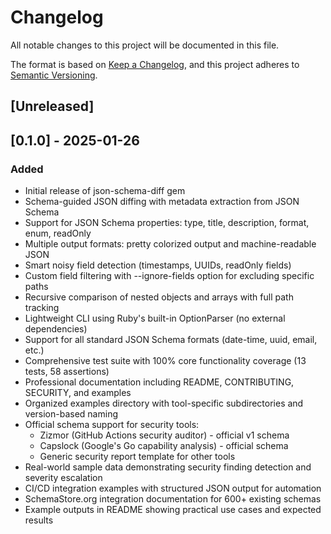 # Changelog

All notable changes to this project will be documented in this file.

The format is based on [Keep a Changelog](https://keepachangelog.com/en/1.0.0/),
and this project adheres to [Semantic Versioning](https://semver.org/spec/v2.0.0.html).

## [Unreleased]

## [0.1.0] - 2025-01-26

### Added

- Initial release of json-schema-diff gem
- Schema-guided JSON diffing with metadata extraction from JSON Schema
- Support for JSON Schema properties: type, title, description, format, enum, readOnly
- Multiple output formats: pretty colorized output and machine-readable JSON
- Smart noisy field detection (timestamps, UUIDs, readOnly fields)
- Custom field filtering with --ignore-fields option for excluding specific paths
- Recursive comparison of nested objects and arrays with full path tracking
- Lightweight CLI using Ruby's built-in OptionParser (no external dependencies)
- Support for all standard JSON Schema formats (date-time, uuid, email, etc.)
- Comprehensive test suite with 100% core functionality coverage (13 tests, 58 assertions)
- Professional documentation including README, CONTRIBUTING, SECURITY, and examples
- Organized examples directory with tool-specific subdirectories and version-based naming
- Official schema support for security tools:
  - Zizmor (GitHub Actions security auditor) - official v1 schema
  - Capslock (Google's Go capability analysis) - official schema
  - Generic security report template for other tools
- Real-world sample data demonstrating security finding detection and severity escalation
- CI/CD integration examples with structured JSON output for automation
- SchemaStore.org integration documentation for 600+ existing schemas
- Example outputs in README showing practical use cases and expected results
